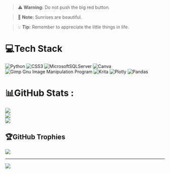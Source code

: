 > :warning: **Warning:** Do not push the big red button.

 

> :memo: **Note:** Sunrises are beautiful.

 

> :bulb: **Tip:** Remember to appreciate the little things in life.
> 
# 💻Tech Stack
![Python](https://img.shields.io/badge/python-3670A0?style=flat-square&logo=python&logoColor=ffdd54) ![CSS3](https://img.shields.io/badge/css3-%231572B6.svg?style=flat-square&logo=css3&logoColor=white) ![MicrosoftSQLServer](https://img.shields.io/badge/Microsoft%20SQL%20Sever-CC2927?style=flat-square&logo=microsoft%20sql%20server&logoColor=white) ![Canva](https://img.shields.io/badge/Canva-%2300C4CC.svg?style=flat-square&logo=Canva&logoColor=white) ![Gimp Gnu Image Manipulation Program](https://img.shields.io/badge/Gimp-657D8B?style=flat-square&logo=gimp&logoColor=FFFFFF) ![Krita](https://img.shields.io/badge/Krita-203759?style=flat-square&logo=krita&logoColor=EEF37B) ![Plotly](https://img.shields.io/badge/Plotly-%233F4F75.svg?style=flat-square&logo=plotly&logoColor=white) ![Pandas](https://img.shields.io/badge/pandas-%23150458.svg?style=flat-square&logo=pandas&logoColor=white)
# 📊GitHub Stats :
![](https://github-readme-stats.vercel.app/api?username=Yanica68&theme=nightowl&hide_border=false&include_all_commits=false&count_private=false)<br/>
![](https://github-readme-streak-stats.herokuapp.com/?user=Yanica68&theme=nightowl&hide_border=false)<br/>
![](https://github-readme-stats.vercel.app/api/top-langs/?username=Yanica68&theme=nightowl&hide_border=false&include_all_commits=false&count_private=false&layout=compact)

## 🏆GitHub Trophies
![](https://github-trophies.vercel.app/?username=Yanica68&theme=chalk&no-frame=false&no-bg=false&margin-w=4)

---
[![](https://visitcount.itsvg.in/api?id=Yanica68&icon=0&color=11)](https://visitcount.itsvg.in)
